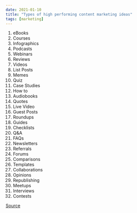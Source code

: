 ```yaml
---
date: 2021-01-10
title: "Types of high performing content marketing ideas"
tags: [marketing]
---
```


1. eBooks
2. Courses
3. Infographics
4. Podcasts
5. Webinars
6. Reviews
7. Videos
8. List Posts
9. Memes
10. Quiz
11. Case Studies
12. How to
13. Audiobooks
14. Quotes
15. Live Video
16. Guest Posts
17. Roundups
18. Guides
19. Checklists
20. Q&A
21. FAQs
22. Newsletters
23. Referrals
24. Forums
25. Comparisons
26. Templates
27. Collaborations
28. Opinions
29. Republishing
30. Meetups
31. Interviews
32. Contests

[Source](https://compile.blog/2019/04/04/high-performing-digital-contents/)